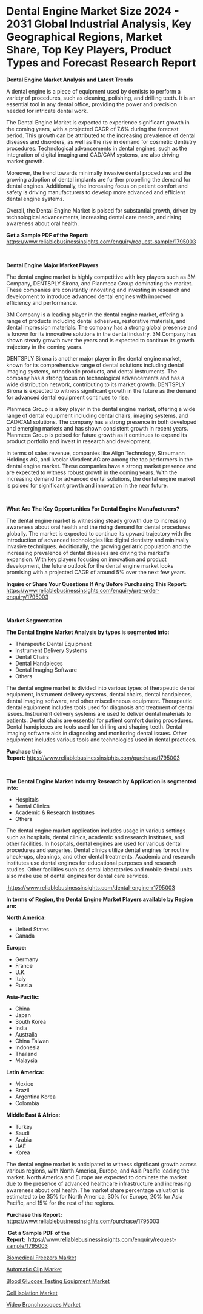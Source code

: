 <p><h1>Dental Engine Market Size 2024 - 2031 Global Industrial Analysis, Key Geographical Regions, Market Share, Top Key Players, Product Types and Forecast Research Report</h1></p><p><strong>Dental Engine Market Analysis and Latest Trends</strong></p>
<p><p>A dental engine is a piece of equipment used by dentists to perform a variety of procedures, such as cleaning, polishing, and drilling teeth. It is an essential tool in any dental office, providing the power and precision needed for intricate dental work.</p><p>The Dental Engine Market is expected to experience significant growth in the coming years, with a projected CAGR of 7.6% during the forecast period. This growth can be attributed to the increasing prevalence of dental diseases and disorders, as well as the rise in demand for cosmetic dentistry procedures. Technological advancements in dental engines, such as the integration of digital imaging and CAD/CAM systems, are also driving market growth.</p><p>Moreover, the trend towards minimally invasive dental procedures and the growing adoption of dental implants are further propelling the demand for dental engines. Additionally, the increasing focus on patient comfort and safety is driving manufacturers to develop more advanced and efficient dental engine systems.</p><p>Overall, the Dental Engine Market is poised for substantial growth, driven by technological advancements, increasing dental care needs, and rising awareness about oral health.</p></p>
<p><strong>Get a Sample PDF of the Report:&nbsp;</strong> <a href="https://www.reliablebusinessinsights.com/enquiry/request-sample/1795003">https://www.reliablebusinessinsights.com/enquiry/request-sample/1795003</a></p>
<p>&nbsp;</p>
<p><strong>Dental Engine Major Market Players</strong></p>
<p><p>The dental engine market is highly competitive with key players such as 3M Company, DENTSPLY Sirona, and Planmeca Group dominating the market. These companies are constantly innovating and investing in research and development to introduce advanced dental engines with improved efficiency and performance.</p><p>3M Company is a leading player in the dental engine market, offering a range of products including dental adhesives, restorative materials, and dental impression materials. The company has a strong global presence and is known for its innovative solutions in the dental industry. 3M Company has shown steady growth over the years and is expected to continue its growth trajectory in the coming years.</p><p>DENTSPLY Sirona is another major player in the dental engine market, known for its comprehensive range of dental solutions including dental imaging systems, orthodontic products, and dental instruments. The company has a strong focus on technological advancements and has a wide distribution network, contributing to its market growth. DENTSPLY Sirona is expected to witness significant growth in the future as the demand for advanced dental equipment continues to rise.</p><p>Planmeca Group is a key player in the dental engine market, offering a wide range of dental equipment including dental chairs, imaging systems, and CAD/CAM solutions. The company has a strong presence in both developed and emerging markets and has shown consistent growth in recent years. Planmeca Group is poised for future growth as it continues to expand its product portfolio and invest in research and development.</p><p>In terms of sales revenue, companies like Align Technology, Straumann Holdings AG, and Ivoclar Vivadent AG are among the top performers in the dental engine market. These companies have a strong market presence and are expected to witness robust growth in the coming years. With the increasing demand for advanced dental solutions, the dental engine market is poised for significant growth and innovation in the near future.</p></p>
<p>&nbsp;</p>
<p><strong>What Are The Key Opportunities For Dental Engine Manufacturers?</strong></p>
<p><p>The dental engine market is witnessing steady growth due to increasing awareness about oral health and the rising demand for dental procedures globally. The market is expected to continue its upward trajectory with the introduction of advanced technologies like digital dentistry and minimally invasive techniques. Additionally, the growing geriatric population and the increasing prevalence of dental diseases are driving the market's expansion. With key players focusing on innovation and product development, the future outlook for the dental engine market looks promising with a projected CAGR of around 5% over the next few years.</p></p>
<p><strong>Inquire or Share Your Questions If Any Before Purchasing This Report:</strong> <a href="https://www.reliablebusinessinsights.com/enquiry/pre-order-enquiry/1795003">https://www.reliablebusinessinsights.com/enquiry/pre-order-enquiry/1795003</a></p>
<p>&nbsp;</p>
<p><strong>Market Segmentation</strong></p>
<p><strong>The Dental Engine Market Analysis by types is segmented into:</strong></p>
<p><ul><li>Therapeutic Dental Equipment</li><li>Instrument Delivery Systems</li><li>Dental Chairs</li><li>Dental Handpieces</li><li>Dental Imaging Software</li><li>Others</li></ul></p>
<p><p>The dental engine market is divided into various types of therapeutic dental equipment, instrument delivery systems, dental chairs, dental handpieces, dental imaging software, and other miscellaneous equipment. Therapeutic dental equipment includes tools used for diagnosis and treatment of dental issues. Instrument delivery systems are used to deliver dental materials to patients. Dental chairs are essential for patient comfort during procedures. Dental handpieces are tools used for drilling and shaping teeth. Dental imaging software aids in diagnosing and monitoring dental issues. Other equipment includes various tools and technologies used in dental practices.</p></p>
<p><strong>Purchase this Report:&nbsp;</strong><a href="https://www.reliablebusinessinsights.com/purchase/1795003">https://www.reliablebusinessinsights.com/purchase/1795003</a></p>
<p>&nbsp;</p>
<p><strong>The Dental Engine Market Industry Research by Application is segmented into:</strong></p>
<p><ul><li>Hospitals</li><li>Dental Clinics</li><li>Academic & Research Institutes</li><li>Others</li></ul></p>
<p><p>The dental engine market application includes usage in various settings such as hospitals, dental clinics, academic and research institutes, and other facilities. In hospitals, dental engines are used for various dental procedures and surgeries. Dental clinics utilize dental engines for routine check-ups, cleanings, and other dental treatments. Academic and research institutes use dental engines for educational purposes and research studies. Other facilities such as dental laboratories and mobile dental units also make use of dental engines for dental care services.</p></p>
<p><a href="https://www.reliablebusinessinsights.com/dental-engine-r1795003">&nbsp;https://www.reliablebusinessinsights.com/dental-engine-r1795003</a></p>
<p><strong>In terms of Region, the Dental Engine Market Players available by Region are:</strong></p>
<p>
    <p> <strong> North America: </strong>
        <ul>
            <li>United States</li>
            <li>Canada</li>
        </ul>
        </p> 
    <p> <strong> Europe: </strong>
        <ul>
            <li>Germany</li>
            <li>France</li>
            <li>U.K.</li>
            <li>Italy</li>
            <li>Russia</li>
        </ul>
        </p> 
    <p> <strong> Asia-Pacific: </strong>
        <ul>
            <li>China</li>
            <li>Japan</li>
            <li>South Korea</li>
            <li>India</li>
            <li>Australia</li>
            <li>China Taiwan</li>
            <li>Indonesia</li>
            <li>Thailand</li>
            <li>Malaysia</li>
        </ul>
        </p> 
    <p> <strong> Latin America: </strong>
        <ul>
            <li>Mexico</li>
            <li>Brazil</li>
            <li>Argentina Korea</li>
            <li>Colombia</li>
        </ul>
        </p> 
    <p> <strong> Middle East & Africa: </strong>
        <ul>
            <li>Turkey</li>
            <li>Saudi</li>
            <li>Arabia</li>
            <li>UAE</li>
            <li>Korea</li>
        </ul>
    </p>
    </p>
<p><p>The dental engine market is anticipated to witness significant growth across various regions, with North America, Europe, and Asia Pacific leading the market. North America and Europe are expected to dominate the market due to the presence of advanced healthcare infrastructure and increasing awareness about oral health. The market share percentage valuation is estimated to be 35% for North America, 30% for Europe, 20% for Asia Pacific, and 15% for the rest of the regions.</p></p>
<p><strong>Purchase this Report: </strong><a href="https://www.reliablebusinessinsights.com/purchase/1795003">https://www.reliablebusinessinsights.com/purchase/1795003</a></p>
<p>&nbsp;<strong>Get a Sample PDF of the Report:&nbsp;&nbsp;</strong><a href="https://www.reliablebusinessinsights.com/enquiry/request-sample/1795003">https://www.reliablebusinessinsights.com/enquiry/request-sample/1795003</a></p>
<p><strong></strong></p>
<p><p><a href="https://github.com/RichRobinson5/Market-Research-Report-List-6/blob/main/biomedical-freezers-market.md">Biomedical Freezers Market</a></p><p><a href="https://github.com/mandarincruisesvn/Market-Research-Report-List-1/blob/main/automatic-clip-market.md">Automatic Clip Market</a></p><p><a href="https://github.com/gdfhhhj/Market-Research-Report-List-6/blob/main/blood-glucose-testing-equipment-market.md">Blood Glucose Testing Equipment Market</a></p><p><a href="https://github.com/julian6Skinner/Market-Research-Report-List-1/blob/main/cell-isolation-market.md">Cell Isolation Market</a></p><p><a href="https://github.com/jakobeblake56/Market-Research-Report-List-1/blob/main/video-bronchoscopes-market.md">Video Bronchoscopes Market</a></p></p>